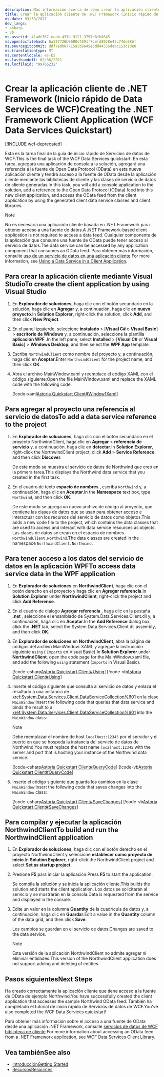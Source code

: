 ```yaml
---
description: Más información acerca de cómo crear la aplicación cliente de .NET Framework (inicio rápido de Servicios de datos de WCF)
title: Crear la aplicación cliente de .NET Framework (Inicio rápido de Data Services de WCF)
ms.date: 03/30/2017
dev_langs:
- csharp
- vb
ms.assetid: 41ade767-eeab-437d-9121-9797e8fb8045
ms.openlocfilehash: 6a397726b0680d4091f7cefd8928e43c74dc08bf
ms.sourcegitcommit: ddf7edb67715a5b9a45e3dd44536dabc153c1de0
ms.translationtype: MT
ms.contentlocale: es-ES
ms.lasthandoff: 02/06/2021
ms.locfileid: "99766232"
---
```

# <a name="creating-the-net-framework-client-application-wcf-data-services-quickstart"></a><span data-ttu-id="7ac48-103">Crear la aplicación cliente de .NET Framework (Inicio rápido de Data Services de WCF)</span><span class="sxs-lookup"><span data-stu-id="7ac48-103">Creating the .NET Framework Client Application (WCF Data Services Quickstart)</span></span>

[!INCLUDE [wcf-deprecated](~/includes/wcf-deprecated.md)]

<span data-ttu-id="7ac48-104">Esta es la tarea final de la guía de inicio rápido de Servicios de datos de WCF.</span><span class="sxs-lookup"><span data-stu-id="7ac48-104">This is the final task of the WCF Data Services quickstart.</span></span> <span data-ttu-id="7ac48-105">En esta tarea, agregará una aplicación de consola a la solución, agregará una referencia a la fuente de Open Data Protocol (OData) en esta nueva aplicación cliente y tendrá acceso a la fuente de OData desde la aplicación cliente mediante las bibliotecas de cliente y las clases de servicio de datos de cliente generadas.</span><span class="sxs-lookup"><span data-stu-id="7ac48-105">In this task, you will add a console application to the solution, add a reference to the Open Data Protocol (OData) feed into this new client application, and access the OData feed from the client application by using the generated client data service classes and client libraries.</span></span>

> [!NOTE]
> <span data-ttu-id="7ac48-106">No es necesaria una aplicación cliente basada en .NET Framework para obtener acceso a una fuente de datos.</span><span class="sxs-lookup"><span data-stu-id="7ac48-106">A .NET Framework-based client application is not required to access a data feed.</span></span> <span data-ttu-id="7ac48-107">Cualquier componente de la aplicación que consume una fuente de OData puede tener acceso al servicio de datos.</span><span class="sxs-lookup"><span data-stu-id="7ac48-107">The data service can be accessed by any application component that consumes an OData feed.</span></span> <span data-ttu-id="7ac48-108">Para obtener más información, consulte [uso de un servicio de datos en una aplicación cliente](using-a-data-service-in-a-client-application-wcf-data-services.md).</span><span class="sxs-lookup"><span data-stu-id="7ac48-108">For more information, see [Using a Data Service in a Client Application](using-a-data-service-in-a-client-application-wcf-data-services.md).</span></span>

## <a name="to-create-the-client-application-by-using-visual-studio"></a><span data-ttu-id="7ac48-109">Para crear la aplicación cliente mediante Visual Studio</span><span class="sxs-lookup"><span data-stu-id="7ac48-109">To create the client application by using Visual Studio</span></span>

1. <span data-ttu-id="7ac48-110">En **Explorador de soluciones**, haga clic con el botón secundario en la solución, haga clic en **Agregar** y, a continuación, haga clic en **nuevo proyecto**.</span><span class="sxs-lookup"><span data-stu-id="7ac48-110">In **Solution Explorer**, right-click the solution, click **Add**, and then click **New Project**.</span></span>

2. <span data-ttu-id="7ac48-111">En el panel izquierdo, seleccione **instalado** > [**Visual C#** o **Visual Basic**] > **escritorio de Windows** y, a continuación, seleccione la plantilla **aplicación WPF** .</span><span class="sxs-lookup"><span data-stu-id="7ac48-111">In the left pane, select **Installed** > [**Visual C#** or **Visual Basic**] > **Windows Desktop**, and then select the **WPF App** template.</span></span>

3. <span data-ttu-id="7ac48-112">Escriba `NorthwindClient` como nombre del proyecto y, a continuación, haga clic en **Aceptar**.</span><span class="sxs-lookup"><span data-stu-id="7ac48-112">Enter `NorthwindClient` for the project name, and then click **OK**.</span></span>

4. <span data-ttu-id="7ac48-113">Abra el archivo MainWindow.xaml y reemplace el código XAML con el código siguiente:</span><span class="sxs-lookup"><span data-stu-id="7ac48-113">Open the file MainWindow.xaml and replace the XAML code with the following code:</span></span>

     [!code-xaml[Astoria Quickstart Client#Window1Xaml](../../../../samples/snippets/visualbasic/VS_Snippets_Misc/astoria_quickstart_client/vb/window1.xaml#window1xaml)]

## <a name="to-add-a-data-service-reference-to-the-project"></a><span data-ttu-id="7ac48-114">Para agregar al proyecto una referencia al servicio de datos</span><span class="sxs-lookup"><span data-stu-id="7ac48-114">To add a data service reference to the project</span></span>

1. <span data-ttu-id="7ac48-115">En **Explorador de soluciones**, haga clic con el botón secundario en el proyecto NorthwindClient, haga clic en **Agregar**  >  **referencia de servicio** y, a continuación, haga clic en **detectar**.</span><span class="sxs-lookup"><span data-stu-id="7ac48-115">In **Solution Explorer**, right-click the NorthwindClient project, click **Add** > **Service Reference**, and then click **Discover**.</span></span>

     <span data-ttu-id="7ac48-116">De este modo se muestra el servicio de datos de Northwind que creó en la primera tarea.</span><span class="sxs-lookup"><span data-stu-id="7ac48-116">This displays the Northwind data service that you created in the first task.</span></span>

2. <span data-ttu-id="7ac48-117">En el cuadro de texto **espacio de nombres** , escriba `Northwind` y, a continuación, haga clic en **Aceptar**.</span><span class="sxs-lookup"><span data-stu-id="7ac48-117">In the **Namespace** text box, type `Northwind`, and then click **OK**.</span></span>

     <span data-ttu-id="7ac48-118">De este modo se agrega un nuevo archivo de código al proyecto, que contiene las clases de datos que se usan para obtener acceso e interactuar con los recursos del servicio de datos como objetos.</span><span class="sxs-lookup"><span data-stu-id="7ac48-118">This adds a new code file to the project, which contains the data classes that are used to access and interact with data service resources as objects.</span></span> <span data-ttu-id="7ac48-119">Las clases de datos se crean en el espacio de nombres `NorthwindClient.Northwind`.</span><span class="sxs-lookup"><span data-stu-id="7ac48-119">The data classes are created in the namespace `NorthwindClient.Northwind`.</span></span>

## <a name="to-access-data-service-data-in-the-wpf-application"></a><span data-ttu-id="7ac48-120">Para tener acceso a los datos del servicio de datos en la aplicación WPF</span><span class="sxs-lookup"><span data-stu-id="7ac48-120">To access data service data in the WPF application</span></span>

1. <span data-ttu-id="7ac48-121">En **Explorador de soluciones** en **NorthwindClient**, haga clic con el botón derecho en el proyecto y haga clic en **Agregar referencia**.</span><span class="sxs-lookup"><span data-stu-id="7ac48-121">In **Solution Explorer** under **NorthwindClient**, right-click the project and click **Add Reference**.</span></span>

2. <span data-ttu-id="7ac48-122">En el cuadro de diálogo **Agregar referencia** , haga clic en la pestaña **.net** , seleccione el ensamblado de System.Data.Services.Client.dll y, a continuación, haga clic en **Aceptar**.</span><span class="sxs-lookup"><span data-stu-id="7ac48-122">In the **Add Reference** dialog box, click the **.NET** tab, select the System.Data.Services.Client.dll assembly, and then click **OK**.</span></span>

3. <span data-ttu-id="7ac48-123">En **Explorador de soluciones** en **NorthwindClient**, abra la página de códigos del archivo MainWindow. XAML y agregue la instrucción siguiente `using` ( `Imports` en Visual Basic).</span><span class="sxs-lookup"><span data-stu-id="7ac48-123">In **Solution Explorer** under **NorthwindClient**, open the code page for the MainWindow.xaml file, and add the following `using` statement (`Imports` in Visual Basic).</span></span>

    [!code-csharp[Astoria Quickstart Client#Using](../../../../samples/snippets/csharp/VS_Snippets_Misc/astoria_quickstart_client/cs/window1.xaml.cs#using)]
    [!code-vb[Astoria Quickstart Client#Using](../../../../samples/snippets/visualbasic/VS_Snippets_Misc/astoria_quickstart_client/vb/window1.xaml.vb#using)]

4. <span data-ttu-id="7ac48-124">Inserte el código siguiente que consulta al servicio de datos y enlaza el resultado a una instancia de <xref:System.Data.Services.Client.DataServiceCollection%601> en la clase `MainWindow`:</span><span class="sxs-lookup"><span data-stu-id="7ac48-124">Insert the following code that queries that data service and binds the result to a <xref:System.Data.Services.Client.DataServiceCollection%601> into the `MainWindow` class:</span></span>

    > [!NOTE]
    > <span data-ttu-id="7ac48-125">Debe reemplazar el nombre de host `localhost:12345` por el servidor y el puerto en que se hospeda la instancia del servicio de datos de Northwind.</span><span class="sxs-lookup"><span data-stu-id="7ac48-125">You must replace the host name `localhost:12345` with the server and port that is hosting your instance of the Northwind data service.</span></span>

     [!code-csharp[Astoria Quickstart Client#QueryCode](../../../../samples/snippets/csharp/VS_Snippets_Misc/astoria_quickstart_client/cs/window1.xaml.cs#querycode)]
     [!code-vb[Astoria Quickstart Client#QueryCode](../../../../samples/snippets/visualbasic/VS_Snippets_Misc/astoria_quickstart_client/vb/window1.xaml.vb#querycode)]

5. <span data-ttu-id="7ac48-126">Inserte el código siguiente que guarda los cambios en la clase `MainWindow`:</span><span class="sxs-lookup"><span data-stu-id="7ac48-126">Insert the following code that saves changes into the `MainWindow` class:</span></span>

     [!code-csharp[Astoria Quickstart Client#SaveChanges](../../../../samples/snippets/csharp/VS_Snippets_Misc/astoria_quickstart_client/cs/window1.xaml.cs#savechanges)]
     [!code-vb[Astoria Quickstart Client#SaveChanges](../../../../samples/snippets/visualbasic/VS_Snippets_Misc/astoria_quickstart_client/vb/window1.xaml.vb#savechanges)]

## <a name="to-build-and-run-the-northwindclient-application"></a><span data-ttu-id="7ac48-127">Para compilar y ejecutar la aplicación NorthwindClient</span><span class="sxs-lookup"><span data-stu-id="7ac48-127">To build and run the NorthwindClient application</span></span>

1. <span data-ttu-id="7ac48-128">En **Explorador de soluciones**, haga clic con el botón derecho en el proyecto NorthwindClient y seleccione **establecer como proyecto de inicio**.</span><span class="sxs-lookup"><span data-stu-id="7ac48-128">In **Solution Explorer**, right-click the NorthwindClient project and select **Set as startup project**.</span></span>

2. <span data-ttu-id="7ac48-129">Presione **F5** para iniciar la aplicación.</span><span class="sxs-lookup"><span data-stu-id="7ac48-129">Press **F5** to start the application.</span></span>

     <span data-ttu-id="7ac48-130">Se compila la solución y se inicia la aplicación cliente.</span><span class="sxs-lookup"><span data-stu-id="7ac48-130">This builds the solution and starts the client application.</span></span> <span data-ttu-id="7ac48-131">Los datos se solicitarán al servicio y se mostrarán en la consola.</span><span class="sxs-lookup"><span data-stu-id="7ac48-131">Data is requested from the service and displayed in the console.</span></span>

3. <span data-ttu-id="7ac48-132">Edite un valor en la columna **Quantity** de la cuadrícula de datos y, a continuación, haga clic en **Guardar**.</span><span class="sxs-lookup"><span data-stu-id="7ac48-132">Edit a value in the **Quantity** column of the data grid, and then click **Save**.</span></span>

     <span data-ttu-id="7ac48-133">Los cambios se guardan en el servicio de datos.</span><span class="sxs-lookup"><span data-stu-id="7ac48-133">Changes are saved to the data service.</span></span>

    > [!NOTE]
    > <span data-ttu-id="7ac48-134">Esta versión de la aplicación NorthwindClient no admite agregar ni eliminar entidades.</span><span class="sxs-lookup"><span data-stu-id="7ac48-134">This version of the NorthwindClient application does not support adding and deleting of entities.</span></span>

## <a name="next-steps"></a><span data-ttu-id="7ac48-135">Pasos siguientes</span><span class="sxs-lookup"><span data-stu-id="7ac48-135">Next Steps</span></span>

<span data-ttu-id="7ac48-136">Ha creado correctamente la aplicación cliente que tiene acceso a la fuente de OData de ejemplo Northwind.</span><span class="sxs-lookup"><span data-stu-id="7ac48-136">You have successfully created the client application that accesses the sample Northwind OData feed.</span></span> <span data-ttu-id="7ac48-137">También ha completado el tutorial de inicio rápido de Servicios de datos de WCF.</span><span class="sxs-lookup"><span data-stu-id="7ac48-137">You've also completed the WCF Data Services quickstart!</span></span>

<span data-ttu-id="7ac48-138">Para obtener más información sobre el acceso a una fuente de OData desde una aplicación .NET Framework, consulte [servicios de datos de WCF biblioteca de cliente](wcf-data-services-client-library.md).</span><span class="sxs-lookup"><span data-stu-id="7ac48-138">For more information about accessing an OData feed from a .NET Framework application, see [WCF Data Services Client Library](wcf-data-services-client-library.md).</span></span>

## <a name="see-also"></a><span data-ttu-id="7ac48-139">Vea también</span><span class="sxs-lookup"><span data-stu-id="7ac48-139">See also</span></span>

- [<span data-ttu-id="7ac48-140">Introducción</span><span class="sxs-lookup"><span data-stu-id="7ac48-140">Getting Started</span></span>](getting-started-with-wcf-data-services.md)
- [<span data-ttu-id="7ac48-141">Recursos</span><span class="sxs-lookup"><span data-stu-id="7ac48-141">Resources</span></span>](wcf-data-services-resources.md)
